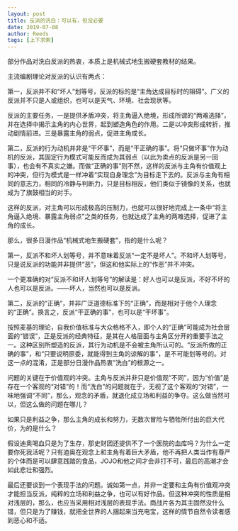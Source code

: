 ```yaml
---
layout: post
title: 反派的洗白：可以有，但没必要
date: 2019-07-08
author: Reeds
tags: [上下求索]
---
```


 部分作品对洗白反派的热衷，本质上是机械式地生搬硬套教材的结果。

<!--- more --->

主流编剧理论对反派的认识有两点：

第一，反派并不和“坏人”划等号，反派的标的是“主角达成目标时的阻碍”。广义的反派并不只是人或组织，也可以是天气、环境、社会现状等。

反派的主要任务，一是提供矛盾冲突，将主角逼入绝境，形成所谓的“两难选择”，并在选择中揭示主角的内心世界，起到塑造角色的作用。二是以冲突形成转折，推动剧情前进。三是暴露主角的弱点，促进主角成长。

第二，反派的行为动机并非是“干坏事”，而是“干正确的事”。将“只做坏事”作为动机的反派，其固定行为模式可能反而成为其弱点（以此为卖点的反派是另一回事），也会有不真实之嫌。而做“正确的事”则不然，这样的反派与主角有价值观上的冲突，但行为模式是一样冲着“实现自身理念”为目标走下去的。反派与主角有相同的意志力，相同的冷静与判断力，只是目标相反，他们类似于镜像的关系，也就成为了旗鼓相当的对手。

这样的反派，对主角可以形成极高的压制力，也就可以很好地完成上一条中“将主角逼入绝境、暴露主角弱点”之类的任务，也就达成了主角的两难选择，促进了主角的成长。

那么，很多日漫作品“机械式地生搬硬套”，指的是什么呢？

第一，反派不和坏人划等号，并不意味着反派“一定不是坏人”。不和坏人划等号，只是说反派的功能并非提供“恶”，但这和他实际上的“作恶”并不冲突。

一个更准确的对“反派不和坏人划等号”的解读是：好人也可以是反派，不好不坏的人也可以是反派。——坏人，当然也可以是反派。

第二，反派的“正确”，并非广泛道德标准下的“正确”，而是相对于他个人理念的“正确”。换言之，反派“干正确的事”，也可以是“干坏事”。

按照麦基的理论，自我价值标准与大众格格不入，即个人的“正确”可能成为社会层面的“错误”，正是反派的经典特征，是其在人格层面与主角区分开的重要手法之一。这种区别所塑造的反派，其行为动机是不会被主角所认可的。“反派所做的正确的事”，和“只要说明原委，就能得到主角的谅解的事”，是不可能划等号的。对这一点的混淆，正是部分日漫作品热衷“洗白”的根源之一。

问题的关键在于价值观的冲突。主角与反派并非只是价值观“不同”，因为“价值”是存在一个客观的“对错”的！而“洗白”的问题就在于，无视了这个客观的“对错”，一味地强调“不同”，那么，观念的矛盾，就退化成立场和利益的争夺。这么做当然可以，但这么做的问题在哪儿？

如果只是利益之争，那么主角的成长和努力，无数次冒险与牺牲所付出的巨大代价，为的是什么？

假设迪奥喝血只是为了生存，那史财团还提供不了一个医院的血库吗？为什么一定要你死我活呢？只有迪奥在观念上和主角有着巨大矛盾，他不再把人类当作有尊严的个体而是可以肆意践踏的食品，JOJO和他之间才会非打不可，最后的高潮才会如此悲壮和强烈。

最后还要谈到一个表现手法的问题。诚如第一点，并非一定要和主角有价值观冲突才能担当反派，纯粹的立场和利益之争，也可以有好作品。但这种冲突的性质是相对浅层的，那么，也应当采用相对浅层的表现手法。商战片各为其主固然没什么错，但只是为了赚钱，就把全世界的人捆起来当充电宝，这样的情节自然令读者感到恶心和不适。